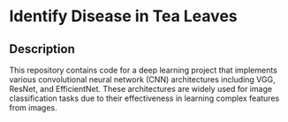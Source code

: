 # Identify Disease in Tea Leaves

## Description
This repository contains code for a deep learning project that implements various convolutional neural network (CNN) architectures including VGG, ResNet, and EfficientNet. These architectures are widely used for image classification tasks due to their effectiveness in learning complex features from images.
